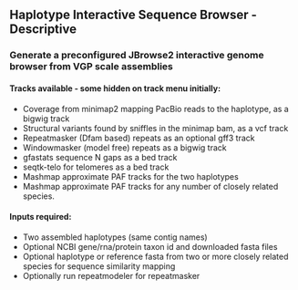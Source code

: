 ## Haplotype Interactive Sequence Browser - Descriptive

### Generate a preconfigured JBrowse2 interactive genome browser from VGP scale assemblies

#### Tracks available - some hidden on track menu initially:
 - Coverage from minimap2 mapping PacBio reads to the haplotype, as a bigwig track
 - Structural variants found by sniffles in the minimap bam, as a vcf track
 - Repeatmasker (Dfam based) repeats as an optional gff3 track
 - Windowmasker (model free) repeats as a bigwig track
 - gfastats sequence N gaps as a bed track
 - seqtk-telo for telomeres as a bed track
 - Mashmap approximate PAF tracks for the two haplotypes
 - Mashmap approximate PAF tracks for any number of closely related species.

#### Inputs required:
 - Two assembled haplotypes (same contig names) 
 - Optional NCBI gene/rna/protein taxon id and downloaded fasta files 
 - Optional haplotype or reference fasta from two or more closely related species for sequence similarity mapping
 - Optionally run repeatmodeler for repeatmasker


